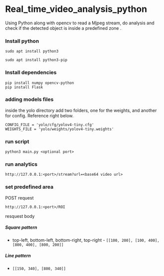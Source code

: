 # Real_time_video_analysis_python

Using Python along with opencv to read a Mjpeg stream, do analysis and check if the detected object is inside a predefined zone .

### Install python

```
sudo apt install python3

sudo apt install python3-pip
```
### Install dependencies

```
pip install numpy opencv-python
pip install Flask
```

### adding models files

inside the yolo directory add two folders, one for the weights, and another for config. Reference right below.

```
CONFIG_FILE = 'yolo/cfg/yolov4-tiny.cfg'
WEIGHTS_FILE = 'yolo/weights/yolov4-tiny.weights'
```

### run script

```
python3 main.py <optional port>   
```
### run analytics

```
http://127.0.0.1:<port>/stream?url=<base64 video url>
```

### set predefined area
POST request
```
http://127.0.0.1:<port>/ROI
```

resquest body 

##### Square pattern
- top-left, bottom-left, bottom-right, top-right - ```[[100, 200], [100, 400], [800, 400], [800, 200]]```
##### Line pattern 
- ```[[150, 340], [800, 340]]```
